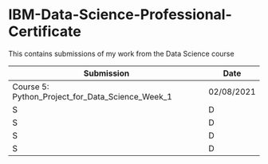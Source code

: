 # IBM-Data-Science-Professional-Certificate
This contains submissions of my work from the Data Science course

Submission | Date
--- | ---
Course 5: Python_Project_for_Data_Science_Week_1 | 02/08/2021
S | D
S | D
S | D
S | D

